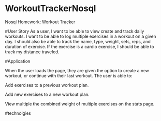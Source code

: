 # WorkoutTrackerNosql
Nosql Homework: Workout Tracker

#User Story
As a user, I want to be able to view create and track daily workouts. I want to be able to log multiple exercises in a workout on a given day. I should also be able to track the name, type, weight, sets, reps, and duration of exercise. If the exercise is a cardio exercise, I should be able to track my distance traveled.

#Application

When the user loads the page, they are given the option to create a new workout, or continue with their last workout.
The user is able to:

Add exercises to a previous workout plan.

Add new exercises to a new workout plan.

View multiple the combined weight of multiple exercises on the stats page.

#technolgies

